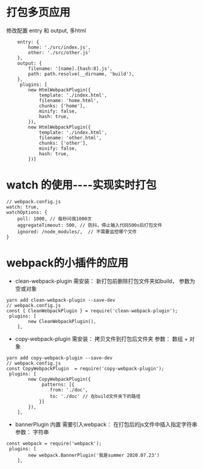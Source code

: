 # 打包多页应用
修改配置 entry 和 output, 多html
```
    entry: {
        home: './src/index.js',
        other: './src/other.js'
    },
    output: {
        filename: '[name].[hash:8].js',
        path: path.resolve(__dirname, 'build'),
    },
     plugins: [
        new HtmlWebpackPlugin({
            template: './index.html',
            filename: 'home.html',
            chunks: ['home'],
            minify: false,
            hash: true,
        }),
        new HtmlWebpackPlugin({
            template: './index.html',
            filename: 'other.html',
            chunks: ['other'],
            minify: false,
            hash: true,
        })]
```
# watch 的使用----实现实时打包
```
// webpack.config.js
watch: true,
watchOptions: {
    poll: 1000, // 每秒问我1000次
    aggregateTimeout: 500, // 防抖，停止输入代码500s后打包文件
    ignored: /node_modules/,  // 不需要监控哪个文件
}

```
# webpack的小插件的应用
- clean-webpack-plugin 需安装： 新打包前删除打包文件夹如build， 参数为空或对象
```
yarn add clean-webpack-plugin --save-dev
// webpack.config.js
const { CleanWebpackPlugin } = require('clean-webpack-plugin');
 plugins: [
        new CleanWebpackPlugin(),
    ],

```
- copy-webpack-plugin 需安装： 拷贝文件到打包后文件夹 参数： 数组 + 对象
```
yarn add copy-webpack-plugin --save-dev
// webpack.config.js
const CopyWebpackPlugin  = require('copy-webpack-plugin');
 plugins: [
        new CopyWebpackPlugin({
             patterns: [{
                from: './doc',
                to: './doc' // 在build文件夹下的路径
            }]
        }),
    ],
```
- bannerPlugin 内置 需要引入webpack： 在打包后的js文件中插入指定字符串 参数： 字符串
```
const webpack = require('webpack');
 plugins: [
        new webpack.BannerPlugin('我是summer 2020.07.23')
    ],
```
